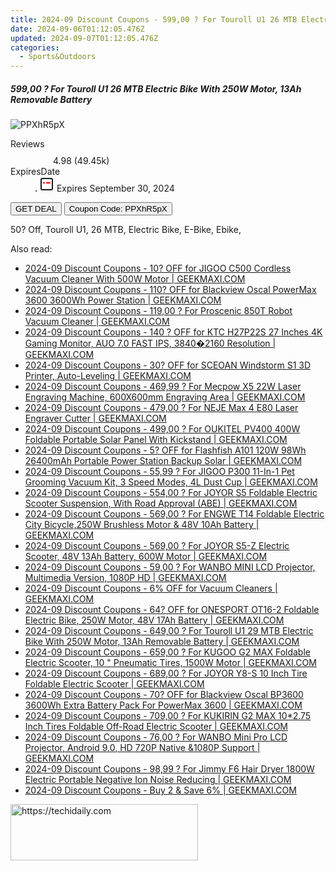 ```yaml
---
title: 2024-09 Discount Coupons - 599,00 ? For Touroll U1 26 MTB Electric Bike With 250W Motor, 13Ah Removable Battery | GEEKMAXI.COM
date: 2024-09-06T01:12:05.476Z
updated: 2024-09-07T01:12:05.476Z
categories:
  - Sports&Outdoors
---
```



<div class="max-w-4xl mx-auto grid grid-cols-1 lg:max-w-5xl lg:gap-x-20 lg:grid-cols-2">
  <div class="relative p-3 col-start-1 row-start-1 flex flex-col-reverse rounded-lg bg-gradient-to-t from-black/75 via-black/0 sm:bg-none sm:row-start-2 sm:p-0 lg:row-start-1">
    <h5 class="mt-1 text-lg font-semibold text-white sm:text-slate-900 md:text-2xl dark:sm:text-white">599,00 ? For Touroll U1 26 MTB Electric Bike With 250W Motor, 13Ah Removable Battery</h5>
  </div>
  
  <div class="col-start-1 col-end-3 row-start-1 grid gap-4 sm:mb-6 sm:grid-cols-4 lg:col-start-2 lg:row-span-6 lg:row-end-6 lg:mb-0 lg:gap-6">
      <img src="&quot;&quot;" onClick="javascript:window.open(decodeURIComponent('%22https%3A%2F%2Fwww.shareasale.com%2Fu.cfm%3Fd%3D1106554%26m%3D77450%26u%3D4338022%22'), '_blank');void(0);" alt="PPXhR5pX" class="h-60 w-full rounded-lg object-cover sm:col-span-2 sm:h-52 lg:col-span-full" loading="lazy" />
    
  </div>
  <dl class="row-start-2 mt-4 flex items-center text-xs font-medium sm:row-start-3 sm:mt-1 md:mt-2.5 lg:row-start-2">
    <dt class="sr-only">Reviews</dt>
    <dd class="flex items-center text-indigo-600 dark:text-indigo-400">
      <svg width="24" height="24" fill="none" aria-hidden="true" class="mr-1 stroke-current dark:stroke-indigo-500">
        <path d="m12 5 2 5h5l-4 4 2.103 5L12 16l-5.103 3L9 14l-4-4h5l2-5Z" stroke-width="2" stroke-linecap="round" stroke-linejoin="round" />
      </svg>
      <span>4.98 <span class="font-normal text-slate-400">(49.45k)</span></span>
    </dd>
    <dt class="sr-only">ExpiresDate</dt>
    <dd class="flex items-center">
      <svg width="2" height="2" aria-hidden="true" fill="currentColor" class="mx-3 text-slate-300">
        <circle cx="1" cy="1" r="1" />
      </svg>
      <svg width="24" height="24" viewBox="0 0 24 24" fill="none" stroke="currentColor" stroke-width="2">
        <rect x="3" y="3" width="18" height="18" rx="2" fill="#fff" />
        <path d="M6 10L18 10" stroke="red" stroke-width="2" fill="none" />
        <path d="M10 6L10 18" stroke="#fff" stroke-width="2" fill="none" />
      </svg>
      Expires September 30, 2024    </dd>
  </dl>
  <div class="col-start-1 row-start-3 mt-4 self-center sm:col-start-2 sm:row-span-2 sm:row-start-2 sm:mt-0 lg:col-start-1 lg:row-start-3 lg:row-end-4 lg:mt-6">
    <button type="button" onClick="javascript:window.open(decodeURIComponent('%22https%3A%2F%2Fwww.shareasale.com%2Fu.cfm%3Fd%3D1106554%26m%3D77450%26u%3D4338022%22'), '_blank');void(0);" class="rounded-lg bg-red-600 px-3 py-2 text-sm font-medium leading-6 text-white">GET DEAL</button>
    <button type="button" onClick="javascript:window.open(decodeURIComponent('%22https%3A%2F%2Fwww.shareasale.com%2Fu.cfm%3Fd%3D1106554%26m%3D77450%26u%3D4338022%22'), '_blank');void(0);" class="border-dashed border-2 border-indigo-600 bg-green-100 text-sm leading-6 font-medium py-2 px-3 rounded-lg">Coupon Code: PPXhR5pX</button>
  </div>
  <p class="col-start-1 mt-4 text-sm leading-6 sm:col-span-2 lg:col-span-1 lg:row-start-4 lg:mt-6 dark:text-slate-400">
    50? Off, 
Touroll U1, 26 MTB, Electric Bike, E-Bike, Ebike,  </p>
</div>
<span class="atpl-alsoreadstyle">Also read:</span>
<div><ul>
<li><a href="https://coupons.techidaily.com/coupon-1113425-share-77450-sale/"><u>2024-09 Discount Coupons - 10? OFF for JIGOO C500 Cordless Vacuum Cleaner With 500W Motor | GEEKMAXI.COM</u></a></li>
<li><a href="https://coupons.techidaily.com/coupon-1113461-share-77450-sale/"><u>2024-09 Discount Coupons - 110? OFF for Blackview Oscal PowerMax 3600 3600Wh Power Station | GEEKMAXI.COM</u></a></li>
<li><a href="https://coupons.techidaily.com/coupon-752737-share-77450-sale/"><u>2024-09 Discount Coupons - 119,00 ? For Proscenic 850T Robot Vacuum Cleaner | GEEKMAXI.COM</u></a></li>
<li><a href="https://coupons.techidaily.com/coupon-1114575-share-77450-sale/"><u>2024-09 Discount Coupons - 140 ? OFF for KTC H27P22S 27 Inches 4K Gaming Monitor, AUO 7.0 FAST IPS, 3840�2160 Resolution | GEEKMAXI.COM</u></a></li>
<li><a href="https://coupons.techidaily.com/coupon-1110625-share-77450-sale/"><u>2024-09 Discount Coupons - 30? OFF for SCEOAN Windstorm S1 3D Printer, Auto-Leveling | GEEKMAXI.COM</u></a></li>
<li><a href="https://coupons.techidaily.com/coupon-1081671-share-77450-sale/"><u>2024-09 Discount Coupons - 469,99 ? For Mecpow X5 22W Laser Engraving Machine, 600X600mm Engraving Area | GEEKMAXI.COM</u></a></li>
<li><a href="https://coupons.techidaily.com/coupon-1106573-share-77450-sale/"><u>2024-09 Discount Coupons - 479,00 ? For NEJE Max 4 E80 Laser Engraver Cutter | GEEKMAXI.COM</u></a></li>
<li><a href="https://coupons.techidaily.com/coupon-1056132-share-77450-sale/"><u>2024-09 Discount Coupons - 499,00 ? For OUKITEL PV400 400W Foldable Portable Solar Panel With Kickstand | GEEKMAXI.COM</u></a></li>
<li><a href="https://coupons.techidaily.com/coupon-1112809-share-77450-sale/"><u>2024-09 Discount Coupons - 5? OFF for Flashfish A101 120W 98Wh 26400mAh Portable Power Station Backup Solar | GEEKMAXI.COM</u></a></li>
<li><a href="https://coupons.techidaily.com/coupon-1080561-share-77450-sale/"><u>2024-09 Discount Coupons - 55,99 ? For JIGOO P300 11-In-1 Pet Grooming Vacuum Kit, 3 Speed Modes, 4L Dust Cup | GEEKMAXI.COM</u></a></li>
<li><a href="https://coupons.techidaily.com/coupon-1020432-share-77450-sale/"><u>2024-09 Discount Coupons - 554,00 ? For JOYOR S5 Foldable Electric Scooter Suspension, With Road Approval (ABE) | GEEKMAXI.COM</u></a></li>
<li><a href="https://coupons.techidaily.com/coupon-1093808-share-77450-sale/"><u>2024-09 Discount Coupons - 569,00 ? For ENGWE T14 Foldable Electric City Bicycle,250W Brushless Motor & 48V 10Ah Battery | GEEKMAXI.COM</u></a></li>
<li><a href="https://coupons.techidaily.com/coupon-1106577-share-77450-sale/"><u>2024-09 Discount Coupons - 569,00 ? For JOYOR S5-Z Electric Scooter, 48V 13Ah Battery, 600W Motor | GEEKMAXI.COM</u></a></li>
<li><a href="https://coupons.techidaily.com/coupon-1099684-share-77450-sale/"><u>2024-09 Discount Coupons - 59,00 ? For WANBO MINI LCD Projector, Multimedia Version, 1080P HD | GEEKMAXI.COM</u></a></li>
<li><a href="https://coupons.techidaily.com/coupon-1080534-share-77450-sale/"><u>2024-09 Discount Coupons - 6% OFF for Vacuum Cleaners | GEEKMAXI.COM</u></a></li>
<li><a href="https://coupons.techidaily.com/coupon-1111078-share-77450-sale/"><u>2024-09 Discount Coupons - 64? OFF for ONESPORT OT16-2 Foldable Electric Bike, 250W Motor, 48V 17Ah Battery | GEEKMAXI.COM</u></a></li>
<li><a href="https://coupons.techidaily.com/coupon-1106555-share-77450-sale/"><u>2024-09 Discount Coupons - 649,00 ? For Touroll U1 29 MTB Electric Bike With 250W Motor, 13Ah Removable Battery | GEEKMAXI.COM</u></a></li>
<li><a href="https://coupons.techidaily.com/coupon-1083522-share-77450-sale/"><u>2024-09 Discount Coupons - 659,00 ? For KUGOO G2 MAX Foldable Electric Scooter, 10 " Pneumatic Tires, 1500W Motor | GEEKMAXI.COM</u></a></li>
<li><a href="https://coupons.techidaily.com/coupon-1020426-share-77450-sale/"><u>2024-09 Discount Coupons - 689,00 ? For JOYOR Y8-S 10 Inch Tire Foldable Electric Scooter | GEEKMAXI.COM</u></a></li>
<li><a href="https://coupons.techidaily.com/coupon-1113462-share-77450-sale/"><u>2024-09 Discount Coupons - 70? OFF for Blackview Oscal BP3600 3600Wh Extra Battery Pack For PowerMax 3600 | GEEKMAXI.COM</u></a></li>
<li><a href="https://coupons.techidaily.com/coupon-1054317-share-77450-sale/"><u>2024-09 Discount Coupons - 709,00 ? For KUKIRIN G2 MAX 10*2.75 Inch Tires Foldable Off-Road Electric Scooter | GEEKMAXI.COM</u></a></li>
<li><a href="https://coupons.techidaily.com/coupon-1099687-share-77450-sale/"><u>2024-09 Discount Coupons - 76,00 ? For WANBO Mini Pro LCD Projector, Android 9.0, HD 720P Native &1080P Support | GEEKMAXI.COM</u></a></li>
<li><a href="https://coupons.techidaily.com/coupon-972262-share-77450-sale/"><u>2024-09 Discount Coupons - 98,99 ? For Jimmy F6 Hair Dryer 1800W Electric Portable Negative Ion Noise Reducing | GEEKMAXI.COM</u></a></li>
<li><a href="https://coupons.techidaily.com/coupon-1109154-share-77450-sale/"><u>2024-09 Discount Coupons - Buy 2 & Save 6% | GEEKMAXI.COM</u></a></li>
</ul></div>

<ins class="adsbygoogle"
      style="display:block"
      data-ad-client="ca-pub-7571918770474297"
      data-ad-slot="8358498916"
      data-ad-format="auto"
      data-full-width-responsive="true"></ins>
<!-- affiliate ads begin -->
<a href="https://aligracehair.sjv.io/c/5597632/2115931/19272" target="_top" id="2115931">
  <img src="//a.impactradius-go.com/display-ad/19272-2115931" border="0" alt="https://techidaily.com" width="300" height="90"/>
</a>
<img height="0" width="0" src="https://aligracehair.sjv.io/i/5597632/2115931/19272" style="position:absolute;visibility:hidden;" border="0" />
<!-- affiliate ads end -->